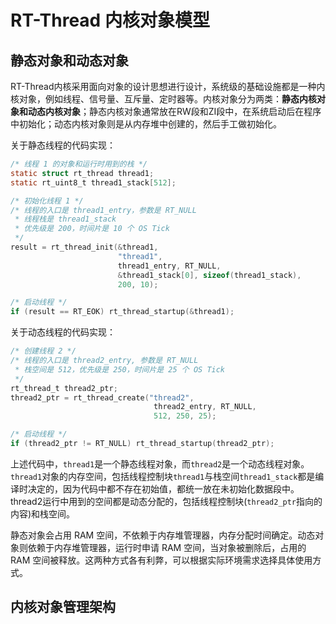# RT-Thread 内核对象模型

<style module>
.green {
  color: #41b883;
}
.red{
  color: #FF0000;
}
.blue{
  color: #008080;
}
</style>
## 静态对象和动态对象

RT-Thread内核采用面向对象的设计思想进行设计，系统级的基础设施都是一种内核对象，例如线程、信号量、互斥量、定时器等。内核对象分为两类：<span class="demo" :class="$style.green">**静态内核对象和动态内核对象**</span>；静态内核对象通常放在RW段和ZI段中，在系统启动后在程序中初始化；动态内核对象则是从内存堆中创建的，然后手工做初始化。

关于静态线程的代码实现：

```c
/* 线程 1 的对象和运行时用到的栈 */
static struct rt_thread thread1;
static rt_uint8_t thread1_stack[512];

/* 初始化线程 1 */
/* 线程的入口是 thread1_entry，参数是 RT_NULL
 * 线程栈是 thread1_stack
 * 优先级是 200，时间片是 10 个 OS Tick
 */
result = rt_thread_init(&thread1,
                        "thread1",
                        thread1_entry, RT_NULL,
                        &thread1_stack[0], sizeof(thread1_stack),
                        200, 10);

/* 启动线程 */
if (result == RT_EOK) rt_thread_startup(&thread1);
```

关于动态线程的代码实现：

``` c
/* 创建线程 2 */
/* 线程的入口是 thread2_entry, 参数是 RT_NULL
 * 栈空间是 512，优先级是 250，时间片是 25 个 OS Tick
 */
rt_thread_t thread2_ptr;
thread2_ptr = rt_thread_create("thread2",
                                thread2_entry, RT_NULL,
                                512, 250, 25);

/* 启动线程 */
if (thread2_ptr != RT_NULL) rt_thread_startup(thread2_ptr);
```

上述代码中，`thread1`是一个静态线程对象，而`thread2`是一个动态线程对象。`thread1`对象的内存空间，包括线程控制块`thread1`与栈空间`thread1_stack`都是编译时决定的，因为代码中都不存在初始值，都统一放在未初始化数据段中。thread2运行中用到的空间都是动态分配的，包括线程控制块(`thread2_ptr`指向的内容)和栈空间。

静态对象会占用 RAM 空间，不依赖于内存堆管理器，内存分配时间确定。动态对象则依赖于内存堆管理器，运行时申请 RAM 空间，当对象被删除后，占用的 RAM 空间被释放。这两种方式各有利弊，可以根据实际环境需求选择具体使用方式。

## 内核对象管理架构

